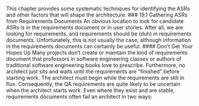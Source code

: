 This chapter provides some systematic techniques for identifying the ASRs and other factors that will shape the architecture. ### 19.1 Gathering ASRs from Requirements Documents An obvious location to look for candidate ASRs is in the requirements document or in user stories. After all, we are looking for requirements, and requirements should be (duh) in requirements documents. Unfortunately, this is not usually the case, although information in the requirements documents can certainly be useful. #### Don’t Get Your Hopes Up Many projects don’t create or maintain the kind of requirements document that professors in software engineering classes or authors of traditional software engineering books love to prescribe. Furthermore, no architect just sits and waits until the requirements are “finished” before starting work. The architect must begin while the requirements are still in flux. Consequently, the QA requirements are quite likely to be uncertain when the architect starts work. Even where they exist and are stable, requirements documents often fail an architect in two ways: